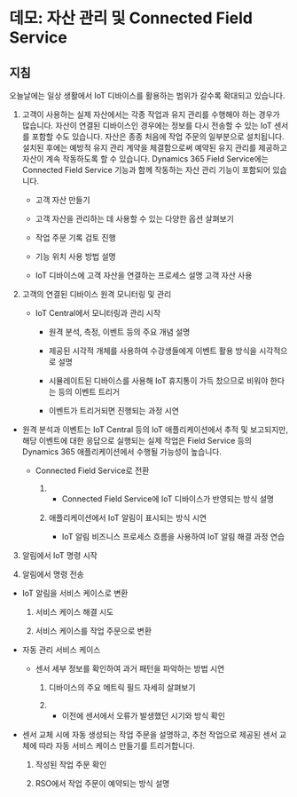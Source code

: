 ﻿---
demo:
    title: '데모: 자산 관리 및 Connected Field Service'
    module: '모듈 4: Dynamics 365 Customer Service의 기본 사항 파악'
---

# 데모: 자산 관리 및 Connected Field Service

## 지침

오늘날에는 일상 생활에서 IoT 디바이스를 활용하는 범위가 갈수록 확대되고 있습니다. 

1. 고객이 사용하는 실제 자산에서는 각종 작업과 유지 관리를 수행해야 하는 경우가 많습니다.  자산이 연결된 디바이스인 경우에는 정보를 다시 전송할 수 있는 IoT 센서를 포함할 수도 있습니다.  자산은 종종 처음에 작업 주문의 일부분으로 설치됩니다.  설치된 후에는 예방적 유지 관리 계약을 체결함으로써 예약된 유지 관리를 제공하고 자산이 계속 작동하도록 할 수 있습니다.  Dynamics 365 Field Service에는 Connected Field Service 기능과 함께 작동하는 자산 관리 기능이 포함되어 있습니다.    

	- 고객 자산 만들기

	- 고객 자산을 관리하는 데 사용할 수 있는 다양한 옵션 살펴보기 

	- 작업 주문 기록 검토 진행

	- 기능 위치 사용 방법 설명 

	- IoT 디바이스에 고객 자산을 연결하는 프로세스 설명 고객 자산 사용

 

2. 고객의 연결된 디바이스 원격 모니터링 및 관리

	- IoT Central에서 모니터링과 관리 시작

		- 원격 분석, 측정, 이벤트 등의 주요 개념 설명 

		- 제공된 시각적 개체를 사용하여 수강생들에게 이벤트 활용 방식을 시각적으로 설명 

		- 시뮬레이트된 디바이스를 사용해 IoT 휴지통이 가득 찼으므로 비워야 한다는 등의 이벤트 트리거 

		- 이벤트가 트리거되면 진행되는 과정 시연 

- 원격 분석과 이벤트는 IoT Central 등의 IoT 애플리케이션에서 추적 및 보고되지만, 해당 이벤트에 대한 응답으로 실행되는 실제 작업은 Field Service 등의 Dynamics 365 애플리케이션에서 수행될 가능성이 높습니다. 

	- Connected Field Service로 전환

		1. - Connected Field Service에 IoT 디바이스가 반영되는 방식 설명

		2. 애플리케이션에서 IoT 알림이 표시되는 방식 시연

			- IoT 알림 비즈니스 프로세스 흐름을 사용하여 IoT 알림 해결 과정 연습

3. 알림에서 IoT 명령 시작

4. 알림에서 명령 전송 

- IoT 알림을 서비스 케이스로 변환

	1. 서비스 케이스 해결 시도

	2. 서비스 케이스를 작업 주문으로 변환

- 자동 관리 서비스 케이스

	- 센서 세부 정보를 확인하여 과거 패턴을 파악하는 방법 시연 

		1. 디바이스의 주요 메트릭 필드 자세히 살펴보기

		2. - 이전에 센서에서 오류가 발생했던 시기와 방식 확인 

- 센서 교체 시에 자동 생성되는 작업 주문을 설명하고, 추천 작업으로 제공된 센서 교체에 따라 자동 서비스 케이스 만들기를 트리거합니다. 

	1. 작성된 작업 주문 확인 

	2. RSO에서 작업 주문이 예약되는 방식 설명
